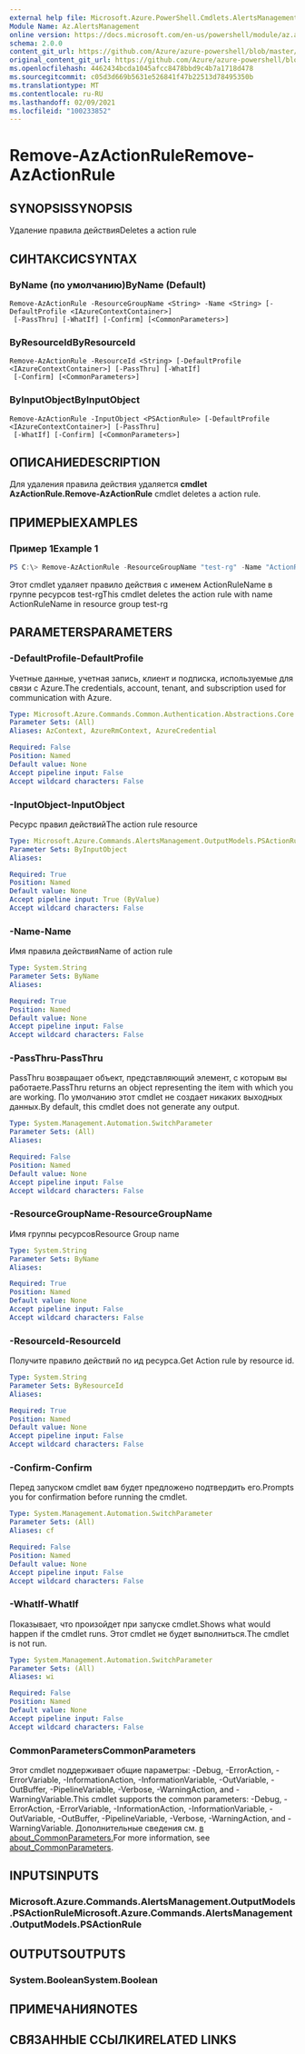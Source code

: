 ```yaml
---
external help file: Microsoft.Azure.PowerShell.Cmdlets.AlertsManagement.dll-Help.xml
Module Name: Az.AlertsManagement
online version: https://docs.microsoft.com/en-us/powershell/module/az.alertsmanagement/remove-azactionrule
schema: 2.0.0
content_git_url: https://github.com/Azure/azure-powershell/blob/master/src/AlertsManagement/AlertsManagement/help/Remove-AzActionRule.md
original_content_git_url: https://github.com/Azure/azure-powershell/blob/master/src/AlertsManagement/AlertsManagement/help/Remove-AzActionRule.md
ms.openlocfilehash: 4462434bcda1045afcc8478bbd9c4b7a1718d478
ms.sourcegitcommit: c05d3d669b5631e526841f47b22513d78495350b
ms.translationtype: MT
ms.contentlocale: ru-RU
ms.lasthandoff: 02/09/2021
ms.locfileid: "100233852"
---
```

# <span data-ttu-id="325fd-101">Remove-AzActionRule</span><span class="sxs-lookup"><span data-stu-id="325fd-101">Remove-AzActionRule</span></span>

## <span data-ttu-id="325fd-102">SYNOPSIS</span><span class="sxs-lookup"><span data-stu-id="325fd-102">SYNOPSIS</span></span>
<span data-ttu-id="325fd-103">Удаление правила действия</span><span class="sxs-lookup"><span data-stu-id="325fd-103">Deletes a action rule</span></span>

## <span data-ttu-id="325fd-104">СИНТАКСИС</span><span class="sxs-lookup"><span data-stu-id="325fd-104">SYNTAX</span></span>

### <span data-ttu-id="325fd-105">ByName (по умолчанию)</span><span class="sxs-lookup"><span data-stu-id="325fd-105">ByName (Default)</span></span>
```
Remove-AzActionRule -ResourceGroupName <String> -Name <String> [-DefaultProfile <IAzureContextContainer>]
 [-PassThru] [-WhatIf] [-Confirm] [<CommonParameters>]
```

### <span data-ttu-id="325fd-106">ByResourceId</span><span class="sxs-lookup"><span data-stu-id="325fd-106">ByResourceId</span></span>
```
Remove-AzActionRule -ResourceId <String> [-DefaultProfile <IAzureContextContainer>] [-PassThru] [-WhatIf]
 [-Confirm] [<CommonParameters>]
```

### <span data-ttu-id="325fd-107">ByInputObject</span><span class="sxs-lookup"><span data-stu-id="325fd-107">ByInputObject</span></span>
```
Remove-AzActionRule -InputObject <PSActionRule> [-DefaultProfile <IAzureContextContainer>] [-PassThru]
 [-WhatIf] [-Confirm] [<CommonParameters>]
```

## <span data-ttu-id="325fd-108">ОПИСАНИЕ</span><span class="sxs-lookup"><span data-stu-id="325fd-108">DESCRIPTION</span></span>
<span data-ttu-id="325fd-109">Для удаления правила действия удаляется **cmdlet AzActionRule.**</span><span class="sxs-lookup"><span data-stu-id="325fd-109">**Remove-AzActionRule** cmdlet deletes a action rule.</span></span>

## <span data-ttu-id="325fd-110">ПРИМЕРЫ</span><span class="sxs-lookup"><span data-stu-id="325fd-110">EXAMPLES</span></span>

### <span data-ttu-id="325fd-111">Пример 1</span><span class="sxs-lookup"><span data-stu-id="325fd-111">Example 1</span></span>
```powershell
PS C:\> Remove-AzActionRule -ResourceGroupName "test-rg" -Name "ActionRuleName"
```

<span data-ttu-id="325fd-112">Этот cmdlet удаляет правило действия с именем ActionRuleName в группе ресурсов test-rg</span><span class="sxs-lookup"><span data-stu-id="325fd-112">This cmdlet deletes the action rule with name ActionRuleName in resource group test-rg</span></span>

## <span data-ttu-id="325fd-113">PARAMETERS</span><span class="sxs-lookup"><span data-stu-id="325fd-113">PARAMETERS</span></span>

### <span data-ttu-id="325fd-114">-DefaultProfile</span><span class="sxs-lookup"><span data-stu-id="325fd-114">-DefaultProfile</span></span>
<span data-ttu-id="325fd-115">Учетные данные, учетная запись, клиент и подписка, используемые для связи с Azure.</span><span class="sxs-lookup"><span data-stu-id="325fd-115">The credentials, account, tenant, and subscription used for communication with Azure.</span></span>

```yaml
Type: Microsoft.Azure.Commands.Common.Authentication.Abstractions.Core.IAzureContextContainer
Parameter Sets: (All)
Aliases: AzContext, AzureRmContext, AzureCredential

Required: False
Position: Named
Default value: None
Accept pipeline input: False
Accept wildcard characters: False
```

### <span data-ttu-id="325fd-116">-InputObject</span><span class="sxs-lookup"><span data-stu-id="325fd-116">-InputObject</span></span>
<span data-ttu-id="325fd-117">Ресурс правил действий</span><span class="sxs-lookup"><span data-stu-id="325fd-117">The action rule resource</span></span>

```yaml
Type: Microsoft.Azure.Commands.AlertsManagement.OutputModels.PSActionRule
Parameter Sets: ByInputObject
Aliases:

Required: True
Position: Named
Default value: None
Accept pipeline input: True (ByValue)
Accept wildcard characters: False
```

### <span data-ttu-id="325fd-118">-Name</span><span class="sxs-lookup"><span data-stu-id="325fd-118">-Name</span></span>
<span data-ttu-id="325fd-119">Имя правила действия</span><span class="sxs-lookup"><span data-stu-id="325fd-119">Name of action rule</span></span>

```yaml
Type: System.String
Parameter Sets: ByName
Aliases:

Required: True
Position: Named
Default value: None
Accept pipeline input: False
Accept wildcard characters: False
```

### <span data-ttu-id="325fd-120">-PassThru</span><span class="sxs-lookup"><span data-stu-id="325fd-120">-PassThru</span></span>
<span data-ttu-id="325fd-121">PassThru возвращает объект, представляющий элемент, с которым вы работаете.</span><span class="sxs-lookup"><span data-stu-id="325fd-121">PassThru returns an object representing the item with which you are working.</span></span> <span data-ttu-id="325fd-122">По умолчанию этот cmdlet не создает никаких выходных данных.</span><span class="sxs-lookup"><span data-stu-id="325fd-122">By default, this cmdlet does not generate any output.</span></span>

```yaml
Type: System.Management.Automation.SwitchParameter
Parameter Sets: (All)
Aliases:

Required: False
Position: Named
Default value: None
Accept pipeline input: False
Accept wildcard characters: False
```

### <span data-ttu-id="325fd-123">-ResourceGroupName</span><span class="sxs-lookup"><span data-stu-id="325fd-123">-ResourceGroupName</span></span>
<span data-ttu-id="325fd-124">Имя группы ресурсов</span><span class="sxs-lookup"><span data-stu-id="325fd-124">Resource Group name</span></span>

```yaml
Type: System.String
Parameter Sets: ByName
Aliases:

Required: True
Position: Named
Default value: None
Accept pipeline input: False
Accept wildcard characters: False
```

### <span data-ttu-id="325fd-125">-ResourceId</span><span class="sxs-lookup"><span data-stu-id="325fd-125">-ResourceId</span></span>
<span data-ttu-id="325fd-126">Получите правило действий по ид ресурса.</span><span class="sxs-lookup"><span data-stu-id="325fd-126">Get Action rule by resource id.</span></span>

```yaml
Type: System.String
Parameter Sets: ByResourceId
Aliases:

Required: True
Position: Named
Default value: None
Accept pipeline input: False
Accept wildcard characters: False
```

### <span data-ttu-id="325fd-127">-Confirm</span><span class="sxs-lookup"><span data-stu-id="325fd-127">-Confirm</span></span>
<span data-ttu-id="325fd-128">Перед запуском cmdlet вам будет предложено подтвердить его.</span><span class="sxs-lookup"><span data-stu-id="325fd-128">Prompts you for confirmation before running the cmdlet.</span></span>

```yaml
Type: System.Management.Automation.SwitchParameter
Parameter Sets: (All)
Aliases: cf

Required: False
Position: Named
Default value: None
Accept pipeline input: False
Accept wildcard characters: False
```

### <span data-ttu-id="325fd-129">-WhatIf</span><span class="sxs-lookup"><span data-stu-id="325fd-129">-WhatIf</span></span>
<span data-ttu-id="325fd-130">Показывает, что произойдет при запуске cmdlet.</span><span class="sxs-lookup"><span data-stu-id="325fd-130">Shows what would happen if the cmdlet runs.</span></span>
<span data-ttu-id="325fd-131">Этот cmdlet не будет выполниться.</span><span class="sxs-lookup"><span data-stu-id="325fd-131">The cmdlet is not run.</span></span>

```yaml
Type: System.Management.Automation.SwitchParameter
Parameter Sets: (All)
Aliases: wi

Required: False
Position: Named
Default value: None
Accept pipeline input: False
Accept wildcard characters: False
```

### <span data-ttu-id="325fd-132">CommonParameters</span><span class="sxs-lookup"><span data-stu-id="325fd-132">CommonParameters</span></span>
<span data-ttu-id="325fd-133">Этот cmdlet поддерживает общие параметры: -Debug, -ErrorAction, -ErrorVariable, -InformationAction, -InformationVariable, -OutVariable, -OutBuffer, -PipelineVariable, -Verbose, -WarningAction, and -WarningVariable.</span><span class="sxs-lookup"><span data-stu-id="325fd-133">This cmdlet supports the common parameters: -Debug, -ErrorAction, -ErrorVariable, -InformationAction, -InformationVariable, -OutVariable, -OutBuffer, -PipelineVariable, -Verbose, -WarningAction, and -WarningVariable.</span></span> <span data-ttu-id="325fd-134">Дополнительные сведения см. [в about_CommonParameters.](http://go.microsoft.com/fwlink/?LinkID=113216)</span><span class="sxs-lookup"><span data-stu-id="325fd-134">For more information, see [about_CommonParameters](http://go.microsoft.com/fwlink/?LinkID=113216).</span></span>

## <span data-ttu-id="325fd-135">INPUTS</span><span class="sxs-lookup"><span data-stu-id="325fd-135">INPUTS</span></span>

### <span data-ttu-id="325fd-136">Microsoft.Azure.Commands.AlertsManagement.OutputModels.PSActionRule</span><span class="sxs-lookup"><span data-stu-id="325fd-136">Microsoft.Azure.Commands.AlertsManagement.OutputModels.PSActionRule</span></span>

## <span data-ttu-id="325fd-137">OUTPUTS</span><span class="sxs-lookup"><span data-stu-id="325fd-137">OUTPUTS</span></span>

### <span data-ttu-id="325fd-138">System.Boolean</span><span class="sxs-lookup"><span data-stu-id="325fd-138">System.Boolean</span></span>

## <span data-ttu-id="325fd-139">ПРИМЕЧАНИЯ</span><span class="sxs-lookup"><span data-stu-id="325fd-139">NOTES</span></span>

## <span data-ttu-id="325fd-140">СВЯЗАННЫЕ ССЫЛКИ</span><span class="sxs-lookup"><span data-stu-id="325fd-140">RELATED LINKS</span></span>
